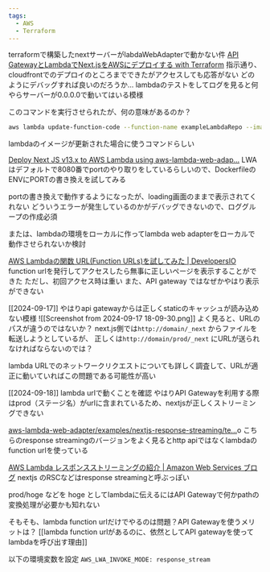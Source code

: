```yaml
---
tags:
  - AWS
  - Terraform
---
```


terraformで構築したnextサーバーがlabdaWebAdapterで動かない件
[API GatewayとLambdaでNext.jsをAWSにデプロイする with Terraform](https://zenn.dev/yamakenji24/articles/deploy-nextjs-with-aws)
指示通り、cloudfrontでのデプロイのところまでできたがアクセスしても応答がない
どのようにデバッグすれば良いのだろうか...
lambdaのテストをしてログを見ると何やらサーバーが0.0.0.0で動いてはいる模様

このコマンドを実行させられたが、何の意味があるのか？
```bash
aws lambda update-function-code --function-name exampleLambdaRepo --image-uri xxxx.dkr.ecr.ap-northeast-1.amazonaws.com/example_lambda_repo:latest
```
lambdaのイメージが更新された場合に使うコマンドらしい

[Deploy Next JS v13.x to AWS Lambda using aws-lambda-web-adap...](https://medium.com/@jake-smith/deploy-next-js-v13-x-to-aws-lambda-using-aws-lambda-web-adapter-dd5308d75848)
LWA はデフォルトで8080番でportのやり取りをしているらしいので、DockerfileのENVにPORTの書き換えを試してみる

portの書き換えで動作するようになったが、loading画面のままで表示されてくれない
どういうエラーが発生しているのかがデバッグできないので、ロググループの作成必須

または、lambdaの環境をローカルに作ってlambda web adapterをローカルで動作させられないか検討

[AWS Lambdaの関数 URL(Function URLs)を試してみた | DevelopersIO](https://dev.classmethod.jp/articles/try-aws-lambda-function-urls/)
function urlを発行してアクセスしたら無事に正しいページを表示することができた
ただし、初回アクセス時は重い
また、API gateway ではなぜかやはり表示ができない

[[2024-09-17]]
やはりapi gatewayからは正しくstaticのキャッシュが読み込めない模様
![[Screenshot from 2024-09-17 18-09-30.png]]
よく見ると、URLのパスが違うのではないか？
next.js側では`http://domain/_next` からファイルを転送しようとしているが、
正しくは`http://domain/prod/_next` にURLが送られなければならないのでは？

lambda URLでのネットワークリクエストについても詳しく調査して、URLが適正に動いていればこの問題である可能性が高い

[[2024-09-18]]
lambda urlで動くことを確認
やはりAPI Gatewayを利用する際はprod（ステージ名）がurlに含まれているため、nextjsが正しくストリーミングできない

[aws-lambda-web-adapter/examples/nextjs-response-streaming/te...](https://github.com/awslabs/aws-lambda-web-adapter/blob/main/examples/nextjs-response-streaming/template.yaml)o
こちらのresponse streamingのバージョンをよく見るとhttp apiではなくlambdaのfunction urlを使っている

[AWS Lambda レスポンスストリーミングの紹介 | Amazon Web Services ブログ](https://aws.amazon.com/jp/blogs/news/introducing-aws-lambda-response-streaming/)
nextjs のRSCなどはresponse streamingと呼ぶっぽい

prod/hoge などを hoge としてlambdaに伝えるにはAPI Gatewayで何かpathの変換処理が必要かも知れない

そもそも、lambda function urlだけでやるのは問題？API Gatewayを使うメリットは？
[[lambda function urlがあるのに、依然としてAPI gatewayを使ってlambdaを呼び出す理由]]

以下の環境変数を設定
`AWS_LWA_INVOKE_MODE: response_stream`